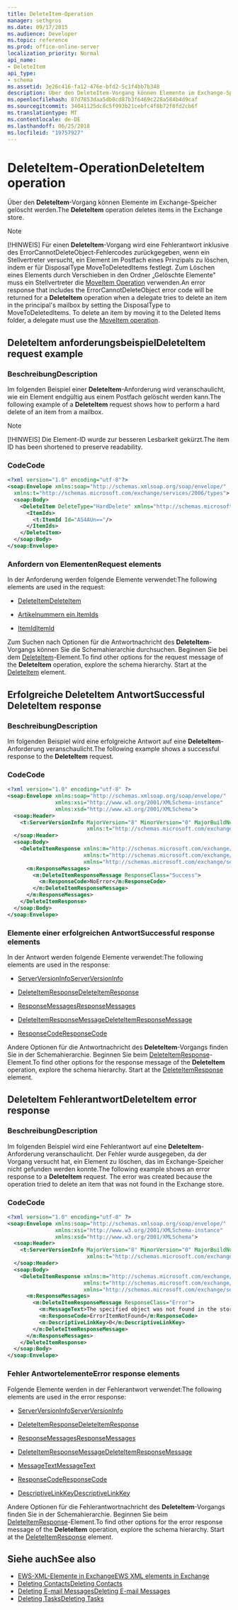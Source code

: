 ```yaml
---
title: DeleteItem-Operation
manager: sethgros
ms.date: 09/17/2015
ms.audience: Developer
ms.topic: reference
ms.prod: office-online-server
localization_priority: Normal
api_name:
- DeleteItem
api_type:
- schema
ms.assetid: 3e26c416-fa12-476e-bfd2-5c1f4bb7b348
description: Über den DeleteItem-Vorgang können Elemente im Exchange-Speicher gelöscht werden.
ms.openlocfilehash: 87d7853daa5db0cd87b3f6469c228a584b4d9caf
ms.sourcegitcommit: 34041125dc8c5f993b21cebfc4f8b72f0fd2cb6f
ms.translationtype: MT
ms.contentlocale: de-DE
ms.lasthandoff: 06/25/2018
ms.locfileid: "19757927"
---
```

# <a name="deleteitem-operation"></a><span data-ttu-id="a2663-103">DeleteItem-Operation</span><span class="sxs-lookup"><span data-stu-id="a2663-103">DeleteItem operation</span></span>

<span data-ttu-id="a2663-104">Über den **DeleteItem**-Vorgang können Elemente im Exchange-Speicher gelöscht werden.</span><span class="sxs-lookup"><span data-stu-id="a2663-104">The **DeleteItem** operation deletes items in the Exchange store.</span></span> 
  
> [!NOTE]
> <span data-ttu-id="a2663-p101">[!HINWEIS] Für einen **DeleteItem**-Vorgang wird eine Fehlerantwort inklusive des ErrorCannotDeleteObject-Fehlercodes zurückgegeben, wenn ein Stellvertreter versucht, ein Element im Postfach eines Prinzipals zu löschen, indem er für DisposalType MoveToDeletedItems festlegt. Zum Löschen eines Elements durch Verschieben in den Ordner „Gelöschte Elemente" muss ein Stellvertreter die [MoveItem Operation](moveitem-operation.md) verwenden.</span><span class="sxs-lookup"><span data-stu-id="a2663-p101">An error response that includes the ErrorCannotDeleteObject error code will be returned for a **DeleteItem** operation when a delegate tries to delete an item in the principal's mailbox by setting the DisposalType to MoveToDeletedItems. To delete an item by moving it to the Deleted Items folder, a delegate must use the [MoveItem operation](moveitem-operation.md).</span></span> 
  
## <a name="deleteitem-request-example"></a><span data-ttu-id="a2663-107">DeleteItem anforderungsbeispiel</span><span class="sxs-lookup"><span data-stu-id="a2663-107">DeleteItem request example</span></span>

### <a name="description"></a><span data-ttu-id="a2663-108">Beschreibung</span><span class="sxs-lookup"><span data-stu-id="a2663-108">Description</span></span>

<span data-ttu-id="a2663-109">Im folgenden Beispiel einer **DeleteItem**-Anforderung wird veranschaulicht, wie ein Element endgültig aus einem Postfach gelöscht werden kann.</span><span class="sxs-lookup"><span data-stu-id="a2663-109">The following example of a **DeleteItem** request shows how to perform a hard delete of an item from a mailbox.</span></span> 
  
> [!NOTE]
> <span data-ttu-id="a2663-110">[!HINWEIS] Die Element-ID wurde zur besseren Lesbarkeit gekürzt.</span><span class="sxs-lookup"><span data-stu-id="a2663-110">The item ID has been shortened to preserve readability.</span></span> 
  
### <a name="code"></a><span data-ttu-id="a2663-111">Code</span><span class="sxs-lookup"><span data-stu-id="a2663-111">Code</span></span>

```XML
<?xml version="1.0" encoding="utf-8"?>
<soap:Envelope xmlns:soap="http://schemas.xmlsoap.org/soap/envelope/"
  xmlns:t="http://schemas.microsoft.com/exchange/services/2006/types">
  <soap:Body>
    <DeleteItem DeleteType="HardDelete" xmlns="http://schemas.microsoft.com/exchange/services/2006/messages">
      <ItemIds>
        <t:ItemId Id="AS4AUn=="/>
      </ItemIds>
    </DeleteItem>
  </soap:Body>
</soap:Envelope>
```

### <a name="request-elements"></a><span data-ttu-id="a2663-112">Anfordern von Elementen</span><span class="sxs-lookup"><span data-stu-id="a2663-112">Request elements</span></span>

<span data-ttu-id="a2663-113">In der Anforderung werden folgende Elemente verwendet:</span><span class="sxs-lookup"><span data-stu-id="a2663-113">The following elements are used in the request:</span></span>
  
- [<span data-ttu-id="a2663-114">DeleteItem</span><span class="sxs-lookup"><span data-stu-id="a2663-114">DeleteItem</span></span>](deleteitem.md)
    
- [<span data-ttu-id="a2663-115">Artikelnummern ein.</span><span class="sxs-lookup"><span data-stu-id="a2663-115">ItemIds</span></span>](itemids.md)
    
- [<span data-ttu-id="a2663-116">ItemId</span><span class="sxs-lookup"><span data-stu-id="a2663-116">ItemId</span></span>](itemid.md)
    
<span data-ttu-id="a2663-p102">Zum Suchen nach Optionen für die Antwortnachricht des **DeleteItem**-Vorgangs können Sie die Schemahierarchie durchsuchen. Beginnen Sie bei dem [DeleteItem](deleteitem.md)-Element.</span><span class="sxs-lookup"><span data-stu-id="a2663-p102">To find other options for the request message of the **DeleteItem** operation, explore the schema hierarchy. Start at the [DeleteItem](deleteitem.md) element.</span></span> 
  
## <a name="successful-deleteitem-response"></a><span data-ttu-id="a2663-119">Erfolgreiche DeleteItem Antwort</span><span class="sxs-lookup"><span data-stu-id="a2663-119">Successful DeleteItem response</span></span>

### <a name="description"></a><span data-ttu-id="a2663-120">Beschreibung</span><span class="sxs-lookup"><span data-stu-id="a2663-120">Description</span></span>

<span data-ttu-id="a2663-121">Im folgenden Beispiel wird eine erfolgreiche Antwort auf eine **DeleteItem**-Anforderung veranschaulicht.</span><span class="sxs-lookup"><span data-stu-id="a2663-121">The following example shows a successful response to the **DeleteItem** request.</span></span> 
  
### <a name="code"></a><span data-ttu-id="a2663-122">Code</span><span class="sxs-lookup"><span data-stu-id="a2663-122">Code</span></span>

```XML
<?xml version="1.0" encoding="utf-8" ?>
<soap:Envelope xmlns:soap="http://schemas.xmlsoap.org/soap/envelope/" 
               xmlns:xsi="http://www.w3.org/2001/XMLSchema-instance" 
               xmlns:xsd="http://www.w3.org/2001/XMLSchema">
  <soap:Header>
    <t:ServerVersionInfo MajorVersion="8" MinorVersion="0" MajorBuildNumber="595" MinorBuildNumber="0" 
                         xmlns:t="http://schemas.microsoft.com/exchange/services/2006/types" />
  </soap:Header>
  <soap:Body>
    <DeleteItemResponse xmlns:m="http://schemas.microsoft.com/exchange/services/2006/messages" 
                        xmlns:t="http://schemas.microsoft.com/exchange/services/2006/types" 
                        xmlns="http://schemas.microsoft.com/exchange/services/2006/messages">
      <m:ResponseMessages>
        <m:DeleteItemResponseMessage ResponseClass="Success">
          <m:ResponseCode>NoError</m:ResponseCode>
        </m:DeleteItemResponseMessage>
      </m:ResponseMessages>
    </DeleteItemResponse>
  </soap:Body>
</soap:Envelope>
```

### <a name="successful-response-elements"></a><span data-ttu-id="a2663-123">Elemente einer erfolgreichen Antwort</span><span class="sxs-lookup"><span data-stu-id="a2663-123">Successful response elements</span></span>

<span data-ttu-id="a2663-124">In der Antwort werden folgende Elemente verwendet:</span><span class="sxs-lookup"><span data-stu-id="a2663-124">The following elements are used in the response:</span></span>
  
- [<span data-ttu-id="a2663-125">ServerVersionInfo</span><span class="sxs-lookup"><span data-stu-id="a2663-125">ServerVersionInfo</span></span>](serverversioninfo.md)
    
- [<span data-ttu-id="a2663-126">DeleteItemResponse</span><span class="sxs-lookup"><span data-stu-id="a2663-126">DeleteItemResponse</span></span>](deleteitemresponse.md)
    
- [<span data-ttu-id="a2663-127">ResponseMessages</span><span class="sxs-lookup"><span data-stu-id="a2663-127">ResponseMessages</span></span>](responsemessages.md)
    
- [<span data-ttu-id="a2663-128">DeleteItemResponseMessage</span><span class="sxs-lookup"><span data-stu-id="a2663-128">DeleteItemResponseMessage</span></span>](deleteitemresponsemessage.md)
    
- [<span data-ttu-id="a2663-129">ResponseCode</span><span class="sxs-lookup"><span data-stu-id="a2663-129">ResponseCode</span></span>](responsecode.md)
    
<span data-ttu-id="a2663-p103">Andere Optionen für die Antwortnachricht des **DeleteItem**-Vorgangs finden Sie in der Schemahierarchie. Beginnen Sie beim [DeleteItemResponse](deleteitemresponse.md)-Element.</span><span class="sxs-lookup"><span data-stu-id="a2663-p103">To find other options for the response message of the **DeleteItem** operation, explore the schema hierarchy. Start at the [DeleteItemResponse](deleteitemresponse.md) element.</span></span> 
  
## <a name="deleteitem-error-response"></a><span data-ttu-id="a2663-132">DeleteItem Fehlerantwort</span><span class="sxs-lookup"><span data-stu-id="a2663-132">DeleteItem error response</span></span>

### <a name="description"></a><span data-ttu-id="a2663-133">Beschreibung</span><span class="sxs-lookup"><span data-stu-id="a2663-133">Description</span></span>

<span data-ttu-id="a2663-p104">Im folgenden Beispiel wird eine Fehlerantwort auf eine **DeleteItem**-Anforderung veranschaulicht. Der Fehler wurde ausgegeben, da der Vorgang versucht hat, ein Element zu löschen, das im Exchange-Speicher nicht gefunden werden konnte.</span><span class="sxs-lookup"><span data-stu-id="a2663-p104">The following example shows an error response to a **DeleteItem** request. The error was created because the operation tried to delete an item that was not found in the Exchange store.</span></span> 
  
### <a name="code"></a><span data-ttu-id="a2663-136">Code</span><span class="sxs-lookup"><span data-stu-id="a2663-136">Code</span></span>

```XML
<?xml version="1.0" encoding="utf-8" ?>
<soap:Envelope xmlns:soap="http://schemas.xmlsoap.org/soap/envelope/" 
               xmlns:xsi="http://www.w3.org/2001/XMLSchema-instance" 
               xmlns:xsd="http://www.w3.org/2001/XMLSchema">
  <soap:Header>
    <t:ServerVersionInfo MajorVersion="8" MinorVersion="0" MajorBuildNumber="595" MinorBuildNumber="0" 
                         xmlns:t="http://schemas.microsoft.com/exchange/services/2006/types" />
  </soap:Header>
  <soap:Body>
    <DeleteItemResponse xmlns:m="http://schemas.microsoft.com/exchange/services/2006/messages" 
                        xmlns:t="http://schemas.microsoft.com/exchange/services/2006/types" 
                        xmlns="http://schemas.microsoft.com/exchange/services/2006/messages">
      <m:ResponseMessages>
        <m:DeleteItemResponseMessage ResponseClass="Error">
          <m:MessageText>The specified object was not found in the store.</m:MessageText>
          <m:ResponseCode>ErrorItemNotFound</m:ResponseCode>
          <m:DescriptiveLinkKey>0</m:DescriptiveLinkKey>
        </m:DeleteItemResponseMessage>
      </m:ResponseMessages>
    </DeleteItemResponse>
  </soap:Body>
</soap:Envelope>
```

### <a name="error-response-elements"></a><span data-ttu-id="a2663-137">Fehler Antwortelemente</span><span class="sxs-lookup"><span data-stu-id="a2663-137">Error response elements</span></span>

<span data-ttu-id="a2663-138">Folgende Elemente werden in der Fehlerantwort verwendet:</span><span class="sxs-lookup"><span data-stu-id="a2663-138">The following elements are used in the error response:</span></span>
  
- [<span data-ttu-id="a2663-139">ServerVersionInfo</span><span class="sxs-lookup"><span data-stu-id="a2663-139">ServerVersionInfo</span></span>](serverversioninfo.md)
    
- [<span data-ttu-id="a2663-140">DeleteItemResponse</span><span class="sxs-lookup"><span data-stu-id="a2663-140">DeleteItemResponse</span></span>](deleteitemresponse.md)
    
- [<span data-ttu-id="a2663-141">ResponseMessages</span><span class="sxs-lookup"><span data-stu-id="a2663-141">ResponseMessages</span></span>](responsemessages.md)
    
- [<span data-ttu-id="a2663-142">DeleteItemResponseMessage</span><span class="sxs-lookup"><span data-stu-id="a2663-142">DeleteItemResponseMessage</span></span>](deleteitemresponsemessage.md)
    
- [<span data-ttu-id="a2663-143">MessageText</span><span class="sxs-lookup"><span data-stu-id="a2663-143">MessageText</span></span>](messagetext.md)
    
- [<span data-ttu-id="a2663-144">ResponseCode</span><span class="sxs-lookup"><span data-stu-id="a2663-144">ResponseCode</span></span>](responsecode.md)
    
- [<span data-ttu-id="a2663-145">DescriptiveLinkKey</span><span class="sxs-lookup"><span data-stu-id="a2663-145">DescriptiveLinkKey</span></span>](descriptivelinkkey.md)
    
<span data-ttu-id="a2663-p105">Andere Optionen für die Fehlerantwortnachricht des **DeleteItem**-Vorgangs finden Sie in der Schemahierarchie. Beginnen Sie beim [DeleteItemResponse](deleteitemresponse.md)-Element.</span><span class="sxs-lookup"><span data-stu-id="a2663-p105">To find other options for the error response message of the **DeleteItem** operation, explore the schema hierarchy. Start at the [DeleteItemResponse](deleteitemresponse.md) element.</span></span> 
  
## <a name="see-also"></a><span data-ttu-id="a2663-148">Siehe auch</span><span class="sxs-lookup"><span data-stu-id="a2663-148">See also</span></span>

- [<span data-ttu-id="a2663-149">EWS-XML-Elemente in Exchange</span><span class="sxs-lookup"><span data-stu-id="a2663-149">EWS XML elements in Exchange</span></span>](ews-xml-elements-in-exchange.md)
- [<span data-ttu-id="a2663-150">Deleting Contacts</span><span class="sxs-lookup"><span data-stu-id="a2663-150">Deleting Contacts</span></span>](http://msdn.microsoft.com/library/fcc3dc84-cd3e-455e-a1a7-ae6921c9b588%28Office.15%29.aspx)  
- [<span data-ttu-id="a2663-151">Deleting E-mail Messages</span><span class="sxs-lookup"><span data-stu-id="a2663-151">Deleting E-mail Messages</span></span>](http://msdn.microsoft.com/library/c40f2f0b-dae0-412f-b716-727e8c0949b4%28Office.15%29.aspx) 
- [<span data-ttu-id="a2663-152">Deleting Tasks</span><span class="sxs-lookup"><span data-stu-id="a2663-152">Deleting Tasks</span></span>](http://msdn.microsoft.com/library/a3d7e25f-8a35-4901-b1d9-d31f418ab340%28Office.15%29.aspx)

